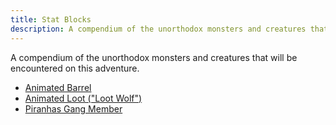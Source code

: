 ```yaml
---
title: Stat Blocks
description: A compendium of the unorthodox monsters and creatures that will be encountered on this adventure.
---
```


A compendium of the unorthodox monsters and creatures that will be encountered on this adventure.

- [Animated Barrel](../monsters/animated-barrel.md)
- [Animated Loot ("Loot Wolf")](../monsters/animated-loot.md)
- [Piranhas Gang Member](../monsters/piranhas-gang-member.md)
